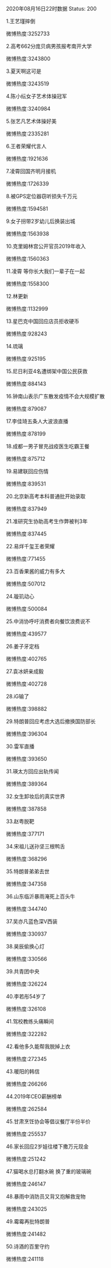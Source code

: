 2020年08月16日22时数据
Status: 200

1.王艺瑾摔倒

微博热度:3252733

2.高考662分庞贝病男孩报考南开大学

微博热度:3243800

3.夏天啊这可是

微博热度:3243519

4.陈小纭女子艺术体操冠军

微博热度:3240984

5.张艺凡艺术体操好美

微博热度:2335281

6.王者荣耀代言人

微博热度:1921636

7.凌霄回国齐明月接机

微博热度:1726339

8.被GPS定位器窃听损失千万元

微博热度:1594581

9.女子拐带2岁幼儿后换装出城

微博热度:1563938

10.克里姆林宫公开官员2019年收入

微博热度:1560363

11.凌霄 等你长大我们一辈子在一起

微博热度:1558300

12.林更新

微博热度:1132999

13.星巴克中国回应店员拒收硬币

微博热度:928243

14.琉璃

微博热度:925195

15.尼日利亚4名遭绑架中国公民获救

微博热度:884143

16.钟南山表示广东散发疫情不会大规模扩散

微博热度:879087

17.李佳琦五条人大波浪直播

微博热度:878199

18.成都一男子冒充战疫医生吃霸王餐

微博热度:875712

19.易建联回应伤情

微博热度:839531

20.北京新高考本科普通批开始录取

微博热度:837949

21.准研究生协助高考生作弊被判3年

微博热度:837445

22.易烊千玺王者荣耀

微博热度:771455

23.百香果酱的威力有多大

微博热度:507012

24.璇玑动心

微博热度:500084

25.中消协呼吁消费者向餐饮浪费说不

微博热度:439577

26.姜子牙定档

微博热度:402765

27.袁冰妍亲成毅

微博热度:402728

28.iG输了

微博热度:398882

29.特朗普回应考虑大选后撤换国防部长

微博热度:396304

30.雷军直播

微博热度:393650

31.瑛太方回应出轨传闻

微博热度:389364

32.女生卸妆后的真实世界

微博热度:387858

33.赵粤脱靶

微博热度:377171

34.宋祖儿送孙坚三根鸭舌

微博热度:368296

35.特朗普弟弟去世

微博热度:347358

36.山东临沂暴雨淹死上百头牛

微博热度:344740

37.吴亦凡蓝色深V西装

微博热度:330937

38.昊辰偷换心灯

微博热度:330566

39.共青团中央

微博热度:326224

40.李若彤54岁了

微博热度:326108

41.驾校教练头痛瞬间

微博热度:322282

42.看他多久能帮我脱掉上衣

微博热度:272345

43.暖阳的韩信

微博热度:266266

44.2019年CEO薪酬榜单

微博热度:262584

45.甘肃烹饪协会等倡议餐厅半份半价

微博热度:255537

46.家长回应2岁娃往楼下撒万元现金

微博热度:251242

47.猫喝水总打翻水碗 换了重的玻璃碗

微博热度:246147

48.暴雨中消防员又背又抱解救宠物

微博热度:243025

49.霉霉再批特朗普

微博热度:241482

50.诗酒的百里守约

微博热度:241118


